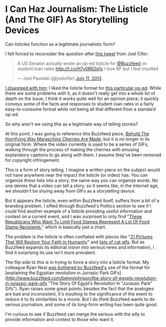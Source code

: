 # I Can Haz Journalism: The Listicle (And The GIF) As Storytelling Devices #

Can listicles function as a legitimate journalistic form?

I felt forced to reconsider the question after [this tweet](https://twitter.com/joelcifer/status/355352410228666368) from Joel Cifer:

<blockquote class="twitter-tweet"><p>A US Senator actually wrote an op-ed listicle for <a href="https://twitter.com/BuzzFeed">@Buzzfeed</a> on student loan rates <a href="http://t.co/H7y0R62p1y">http://t.co/H7y0R62p1y</a> I love BF but I feel insulted</p>&mdash; Joel Pavelski (@joelcifer) <a href="https://twitter.com/joelcifer/statuses/355352410228666368">July 11, 2013</a></blockquote>
<script async src="//platform.twitter.com/widgets.js" charset="utf-8"></script>

[I disagreed with him](https://twitter.com/JamesDiGioia/status/355352561533988867); I liked the listicle format for [this particular op-ed](http://www.buzzfeed.com/senatorblumenthal/11-reasons-why-congress-needs-to-fix-student-loan-c703 "11 Reasons Why Congress Needs To Fix Student Loan Rates Now"). While there are some problems with it, as it doesn't really get into a whole lot of depth on the issue, I think it works quite well for an opinion piece; it quickly conveys some of the facts and responses to student loan rates in a fairly easy-to-consume format while not being all that different from a standard op-ed.

So why aren't we using this as a legitimate way of telling stories?

At this point, I was going to reference this Buzzfeed piece, [Behold The Horrifying Way Maraschino Cherries Are Made](http://www.buzzfeed.com/jessicamisener/behold-the-horrifying-way-maraschino-cherries-are-made "Behold The Horrifying Way Maraschino Cherries Are Made"), but it is no longer in its original form. Where the video currently is used to be a series of GIFs, walking through the process of making the cherries with amusing explanatory captions to go along with them. I assume they've been removed for copyright infringement.

This is a form of story telling. I imagine a written piece on the subject would not have anywhere near the impact the listicle (or video) has. You can organize these lists into a story, the same way you can organize words. No one denies that a video can tell a story, so it seems like, in the Internet age, we shouldn't be shying away from GIFs as a storytelling device.

But it appears the listicle, even within Buzzfeed itself, suffers from a bit of a branding problem. I sifted through Buzzfeed's Politics section to see if I could find another example of a listicle providing useful information and context on a current event, and I was surprised to only find "[These Republicans Who Want To Limit Food Stamps Represent A Lot Of Food Stamp Recipients](http://www.buzzfeed.com/andrewkaczynski/these-republicans-who-want-to-limit-food-stamps-represent-a "These Republicans Who Want To Limit Food Stamps Represent A Lot Of Food Stamp Recipients")," which is basically just a chart.

The problem is the listicle is often conflated with pieces like "[21 Pictures That Will Restore Your Faith In Humanity](http://www.buzzfeed.com/expresident/pictures-that-will-restore-your-faith-in-humanity "21 Pictures That Will Restore Your Faith In Humanity")" and [lists of cat gifs](http://www.buzzfeed.com/animals "Buzzfeed Animals"). But as Buzzfeed expands its editorial vision into serious news and information, I find it surprising its use isn't more prevalent.

The flip side to this is in trying to force a story into a listicle format. My colleague Ryan Neal [was bothered by Buzzfeed's](http://www.ibtimes.com/fighting-words/buzzfeed-list-insults-debases-egyptian-revolution-1339239 "BuzzFeed List Insults And Debases The Egyptian Revolution") use of the format for [explaining the Egyptian revolution in Jurrasic Park GIFs](http://www.buzzfeed.com/bennyjohnson/the-story-of-egypts-revolution-in-jurassic-park-gifs "The Story Of Egypt’s Revolution In "Jurassic Park" Gifs"). Ryan raises some great points; besides the fact that the analogies are bad and inconsistent, it's insulting to the significance of the event to reduce it to its similarities to a movie. But I do think Buzzfeed wants to do serious journalism, and some of its long-form writing has been quite good.

I'm curious to see if Buzzfeed can merge the serious with the silly to provide information and context to those who want it.